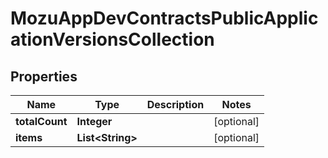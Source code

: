 
# MozuAppDevContractsPublicApplicationVersionsCollection

## Properties
Name | Type | Description | Notes
------------ | ------------- | ------------- | -------------
**totalCount** | **Integer** |  |  [optional]
**items** | **List&lt;String&gt;** |  |  [optional]



